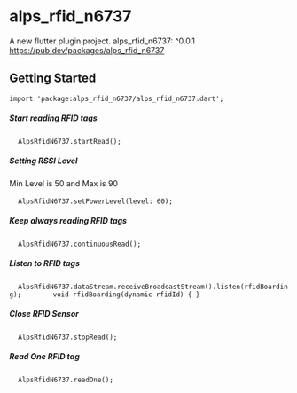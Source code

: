 # alps_rfid_n6737

A new flutter plugin project.
  alps_rfid_n6737: ^0.0.1
https://pub.dev/packages/alps_rfid_n6737

## Getting Started
`import 'package:alps_rfid_n6737/alps_rfid_n6737.dart';`

##### Start reading RFID tags
    `AlpsRfidN6737.startRead();`
##### Setting RSSI Level
Min Level is 50 and Max is 90

    `AlpsRfidN6737.setPowerLevel(level: 60);`
##### Keep always reading RFID tags
    `AlpsRfidN6737.continuousRead();`
##### Listen to RFID tags
    `AlpsRfidN6737.dataStream.receiveBroadcastStream().listen(rfidBoarding);
       void rfidBoarding(dynamic rfidId) { }`
##### Close RFID Sensor
    `AlpsRfidN6737.stopRead();`
##### Read One RFID tag
    `AlpsRfidN6737.readOne();`


